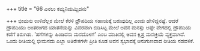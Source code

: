 +++
title = "66 ಎನಲು ಕಮ್ಬನಿದುಮ್ಬಿದನು"

+++
ಭೀಮನು ಉಳಿದೆಲ್ಲರ ಮೇಲೆ ಕೆರಳಿ ದ್ರೌಪದಿಯ ಸಹಾಯಕ್ಕೆ ಬರುವುದಿಲ್ಲ ಎಂದು ಹೇಳಿದ್ದನಷ್ಟೆ. ಆದರೆ ದ್ರೌಪದಿಯು ಅಂತರಂಗದ ಯಾತನೆಯನ್ನು ವಿವರವಾಗಿ ಬಿಡಿಸಿಟ್ಟ ಮೇಲೆ ಅವನ ಮನಸ್ಸು ಅಷ್ಟೇ ವೇಗದಲ್ಲಿ ದ್ರೌಪದಿಯ ಕಡೆಗೆ ತಿರುಗಿತು. 'ಹಗೆಗಳನ್ನು ಹಿಂಡಿದನು ಮನದೊಳಗೆ' ಎಂಬ ಮಾತಿನಲ್ಲಿ ಅವನ ಕ್ಷಿಪ್ರ ಮನಃಕ್ರಿಯೆ ವ್ಯಕ್ತವಾಗಿದೆ. ಒಂದು ರೀತಿಯಲ್ಲಿ ಭೀಮನದು ಎಲ್ಲಾ ಅತಿರೇಕಗಳೇ ಪ್ರೀತಿ ಕೂಡ ಅವನ ಸ್ವಭಾವಕ್ಕೆ ಅನುಗುಣವಾದ ರೀತಿಯ ನಡವಳಿಕೆ.